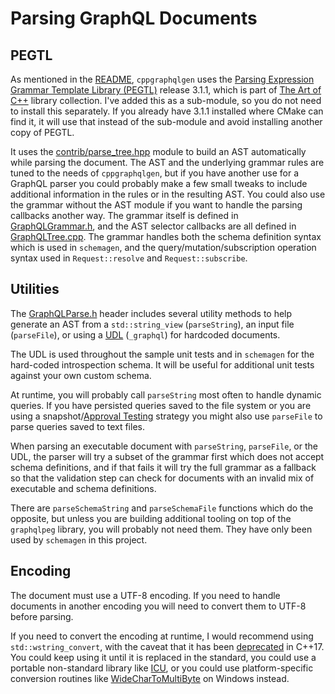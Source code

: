 # Parsing GraphQL Documents

## PEGTL

As mentioned in the [README](../README.md), `cppgraphqlgen` uses the
[Parsing Expression Grammar Template Library (PEGTL)](https://github.com/taocpp/PEGTL)
release 3.1.1, which is part of [The Art of C++](https://taocpp.github.io/)
library collection. I've added this as a sub-module, so you do not need to
install this separately. If you already have 3.1.1 installed where CMake can
find it, it will use that instead of the sub-module and avoid installing
another copy of PEGTL.

It uses the [contrib/parse_tree.hpp](../PEGTL/include/tao/pegtl/contrib/parse_tree.hpp)
module to build an AST automatically while parsing the document. The AST and
the underlying grammar rules are tuned to the needs of `cppgraphqlgen`, but if
you have another use for a GraphQL parser you could probably make a few small
tweaks to include additional information in the rules or in the resulting AST.
You could also use the grammar without the AST module if you want to handle
the parsing callbacks another way. The grammar itself is defined in
[GraphQLGrammar.h](../include/graphqlservice/GraphQLGrammar.h), and the AST
selector callbacks are all defined in [GraphQLTree.cpp](../src/GraphQLTree.cpp).
The grammar handles both the schema definition syntax which is used in
`schemagen`, and the query/mutation/subscription operation syntax used in
`Request::resolve` and `Request::subscribe`.

## Utilities

The [GraphQLParse.h](../include/graphqlservice/GraphQLParse.h) header includes
several utility methods to help generate an AST from a `std::string_view`
(`parseString`), an input file (`parseFile`), or using a
[UDL](https://en.cppreference.com/w/cpp/language/user_literal) (`_graphql`)
for hardcoded documents.

The UDL is used throughout the sample unit tests and in `schemagen` for the
hard-coded introspection schema. It will be useful for additional unit tests
against your own custom schema.

At runtime, you will probably call `parseString` most often to handle dynamic
queries. If you have persisted queries saved to the file system or you are
using a snapshot/[Approval Testing](https://approvaltests.com/) strategy you
might also use `parseFile` to parse queries saved to text files.

When parsing an executable document with `parseString`, `parseFile`, or the
UDL, the parser will try a subset of the grammar first which does not accept
schema definitions, and if that fails it will try the full grammar as a
fallback so that the validation step can check for documents with an invalid
mix of executable and schema definitions.

There are `parseSchemaString` and `parseSchemaFile` functions which do the
opposite, but unless you are building additional tooling on top of the
`graphqlpeg` library, you will probably not need them. They have only been used
by `schemagen` in this project.

## Encoding

The document must use a UTF-8 encoding. If you need to handle documents in
another encoding you will need to convert them to UTF-8 before parsing.

If you need to convert the encoding at runtime, I would recommend using
`std::wstring_convert`, with the caveat that it has been
[deprecated](https://en.cppreference.com/w/cpp/locale/wstring_convert) in
C++17. You could keep using it until it is replaced in the standard, you
could use a portable non-standard library like
[ICU](http://site.icu-project.org/design/cpp), or you could use
platform-specific conversion routines like
[WideCharToMultiByte](https://docs.microsoft.com/en-us/windows/win32/api/stringapiset/nf-stringapiset-widechartomultibyte)
on Windows instead.